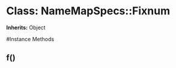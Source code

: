 # Class: NameMapSpecs::Fixnum
**Inherits:** Object
    




#Instance Methods
## f() [](#method-i-f)

